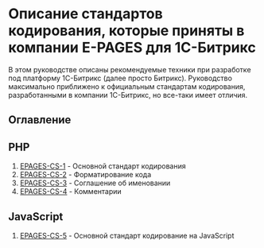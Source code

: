 # Описание стандартов кодирования, которые приняты в компании E-PAGES для 1С-Битрикс

В этом руководстве описаны рекомендуемые техники при разработке под платформу 1С-Битрикс (далее просто Битрикс). Руководство максимально приближено к официальным стандартам кодирования, разработанными в компании 1С-Битрикс, но все-таки имеет отличия. 

<h2>Оглавление</h2>

<h2>PHP</h2>
  <ol>
    <li><a href="https://github.com/rodion-arr/EpagesCodingStandards/blob/master/PHP/EPAGES-CS-1.md">EPAGES-CS-1</a> - Основной стандарт кодирования</li>
    <li><a href="https://github.com/rodion-arr/EpagesCodingStandards/blob/master/PHP/EPAGES-CS-2.md">EPAGES-CS-2</a> - Форматирование кода</li>
    <li><a href="https://github.com/rodion-arr/EpagesCodingStandards/blob/master/PHP/EPAGES-CS-3.md">EPAGES-CS-3</a> - Соглашение об именовании</li>
    <li><a href="https://github.com/rodion-arr/EpagesCodingStandards/blob/master/PHP/EPAGES-CS-4.md">EPAGES-CS-4</a> - Комментарии</li>
  </ol>
<h2>JavaScript</h2>
  <ol>
    <li><a href="https://github.com/rodion-arr/EpagesCodingStandards/blob/master/JS/EPAGES-CS-5.md">EPAGES-CS-5</a> - Основной стандарт кодирование на JavaScript</li>
  </ol>
